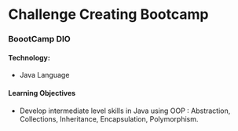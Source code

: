# Challenge Creating Bootcamp
### BoootCamp DIO 

#### Technology: 
- Java Language

#### Learning Objectives
- Develop intermediate level skills in Java using OOP : Abstraction, Collections, Inheritance, Encapsulation, Polymorphism. 


